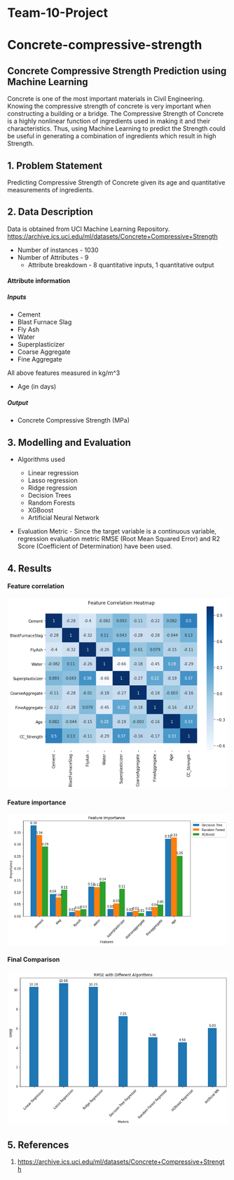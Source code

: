 # Team-10-Project
# Concrete-compressive-strength

## Concrete Compressive Strength Prediction using Machine Learning

Concrete is one of the most important materials in Civil Engineering. Knowing the compressive strength of concrete is very important when constructing a building or a bridge. The Compressive Strength of Concrete is a highly nonlinear function of ingredients used in making it and their characteristics. Thus, using Machine Learning to predict the Strength could be useful in generating a combination of ingredients which result in high Strength.


## 1. Problem Statement
Predicting Compressive Strength of Concrete given its age and quantitative measurements of ingredients.

## 2. Data Description

Data is obtained from UCI Machine Learning Repository.
https://archive.ics.uci.edu/ml/datasets/Concrete+Compressive+Strength

* Number of instances - 1030
* Number of Attributes - 9
  * Attribute breakdown - 8 quantitative inputs, 1 quantitative output

#### Attribute information
##### Inputs
* Cement
* Blast Furnace Slag
* Fly Ash
* Water
* Superplasticizer
* Coarse Aggregate
* Fine Aggregate

All above features measured in kg/m^3

* Age (in days)

##### Output
* Concrete Compressive Strength (MPa)

## 3. Modelling and Evaluation

* Algorithms used
  * Linear regression
  * Lasso regression
  * Ridge regression
  * Decision Trees
  * Random Forests
  * XGBoost 
  * Artificial Neural Network

* Evaluation Metric - Since the target variable is a continuous variable, regression evaluation metric RMSE (Root Mean Squared Error) and R2 Score (Coefficient of Determination) have been used.

## 4. Results

#### Feature correlation
![Feature correlation](https://github.com/rakshit2508/Team-10-Project/blob/main/imgs/corr.png)
#### Feature importance
![Feature importance](https://github.com/rakshit2508/Team-10-Project/blob/main/imgs/FEATUREIMPORTANCE_CSP.png)
#### Final Comparison
![Final Comparison](https://github.com/rakshit2508/Team-10-Project/blob/main/imgs/RMSE_FINAL_CSP.png)


## 5. References
1. https://archive.ics.uci.edu/ml/datasets/Concrete+Compressive+Strength
